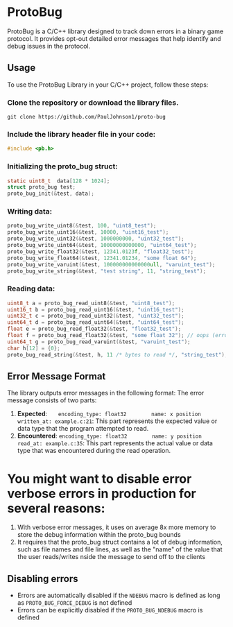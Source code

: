 #  ProtoBug
ProtoBug is a C/C++ library designed to track down errors in a binary game protocol. It provides opt-out detailed error messages that help identify and debug issues in the protocol.
## Usage
To use the ProtoBug Library in your C/C++ project, follow these steps:
### Clone the repository or download the library files.
`git clone https://github.com/PaulJohnson1/proto-bug`
### Include the library header file in your code:
```c
#include <pb.h>
```
### Initializing the proto_bug struct:
 ```c
 static uint8_t  data[128 * 1024];
 struct proto_bug test;
 proto_bug_init(&test, data);
 ```
### Writing data:
 ```c
 proto_bug_write_uint8(&test, 100, "uint8_test");
proto_bug_write_uint16(&test, 10000, "uint16_test");
proto_bug_write_uint32(&test, 1000000000, "uint32_test");
proto_bug_write_uint64(&test, 10000000000000, "uint64_test");
proto_bug_write_float32(&test, 12341.0123f, "float32_test");
proto_bug_write_float64(&test, 12341.01234, "some float 64");
proto_bug_write_varuint(&test, 100000000000000ull, "varuint_test");
proto_bug_write_string(&test, "test string", 11, "string_test");
```
### Reading data:
```c
uint8_t a = proto_bug_read_uint8(&test, "uint8_test");
uint16_t b = proto_bug_read_uint16(&test, "uint16_test");
uint32_t c = proto_bug_read_uint32(&test, "uint32_test");
uint64_t d = proto_bug_read_uint64(&test, "uint64_test");
float e = proto_bug_read_float32(&test, "float32_test");
float f = proto_bug_read_float32(&test, "some float 32"); // oops (error)!
uint64_t g = proto_bug_read_varuint(&test, "varuint_test");
char h[12] = {0};
proto_bug_read_string(&test, h, 11 /* bytes to read */, "string_test");
```

## Error Message Format
The library outputs error messages in the following format:
The error message consists of two parts:
1. **Expected**: `   encoding_type: float32        name: x position        written_at: example.c:21`: This part represents the expected value or data type that the program attempted to read.
2. **Encountered**: `encoding_type: float32        name: y position           read_at: example.c:35`: This part represents the actual value or data type that was encountered during the read operation.

# You might want to disable error verbose errors in production for several reasons:
1. With verbose error messages, it uses on average 8x more memory to store the debug information within the proto_bug bounds
2. It requires that the proto_bug struct contains a lot of debug information, such as file names and file lines, as well as the "name" of the value that the user reads/writes nside the message to send off to the clients

## Disabling errors
- Errors are automatically disabled if the `NDEBUG` macro is defined as long as `PROTO_BUG_FORCE_DEBUG` is not defined
- Errors can be explicitly disabled if the `PROTO_BUG_NDEBUG` macro is defined
